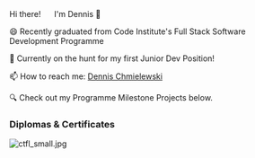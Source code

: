 <p>
  Hi there! <img src="https://media.giphy.com/media/hvRJCLFzcasrR4ia7z/giphy.gif" width="16"> I'm Dennis 🧔
</p>

😄 Recently graduated from Code Institute's Full Stack Software Development Programme
   
🌱 Currently on the hunt for my first Junior Dev Position!

📫 How to reach me: <a href="https://www.linkedin.com/in/dennischmielewski/" target="_blank">Dennis Chmielewski</a>

🔍 Check out my Programme Milestone Projects below.


### Diplomas & Certificates


![ctfl_small.jpg](https://github.com/tetrapak-dev/tetrapak-dev/blob/main/ctfl_small.jpg)

<!--
**tetrapak-dev/tetrapak-dev** is a ✨ _special_ ✨ repository because its `README.md` (this file) appears on your GitHub profile.

Here are some ideas to get you started:

- 🔭 I’m currently working on ...

- 👯 I’m looking to collaborate on ...
- 🤔 I’m looking for help with ...
- 💬 Ask me about ...
- 📫 How to reach me: ...
- 😄 Pronouns: ...
- ⚡ Fun fact: ...
-->
